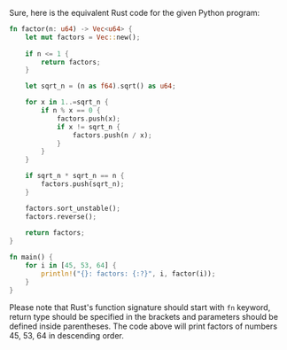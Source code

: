 Sure, here is the equivalent Rust code for the given Python program:

```rust
fn factor(n: u64) -> Vec<u64> {
    let mut factors = Vec::new();
    
    if n <= 1 {
        return factors;
    }

    let sqrt_n = (n as f64).sqrt() as u64;

    for x in 1..=sqrt_n {
        if n % x == 0 {
            factors.push(x);
            if x != sqrt_n {
                factors.push(n / x);
            }
        }
    }

    if sqrt_n * sqrt_n == n {
        factors.push(sqrt_n);
    }

    factors.sort_unstable();
    factors.reverse();
    
    return factors;
}

fn main() {
    for i in [45, 53, 64] {
        println!("{}: factors: {:?}", i, factor(i));
    }
}
```

Please note that Rust's function signature should start with `fn` keyword, return type should be specified in the brackets and parameters should be defined inside parentheses. The code above will print factors of numbers 45, 53, 64 in descending order.
